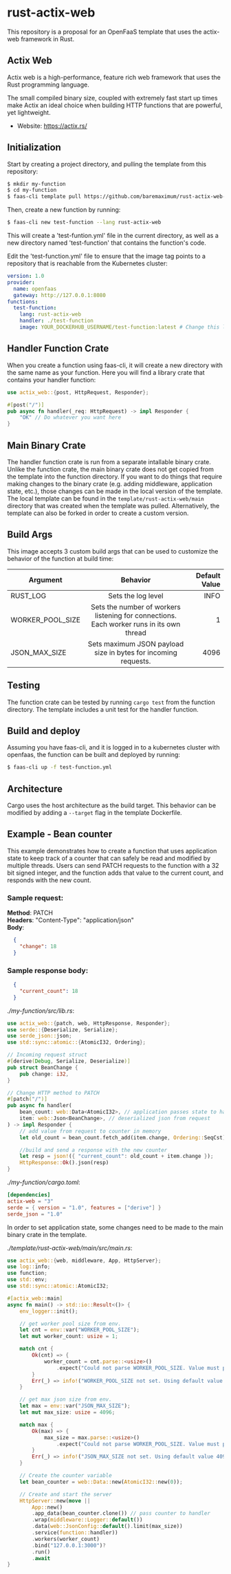 # rust-actix-web
This repository is a proposal for an OpenFaaS template that uses the actix-web framework in Rust.

## Actix Web

Actix web is a high-performance, feature rich web framework that uses the Rust programming language.

The small compiled binary size, coupled with extremely fast start up times make Actix an ideal choice when building HTTP functions that are powerful, yet lightweight.
- Website: https://actix.rs/

## Initialization
Start by creating a project directory, and pulling the template from this repository:
```sh
$ mkdir my-function
$ cd my-function
$ faas-cli template pull https://github.com/baremaximum/rust-actix-web-template#main
```

Then, create a new function by running:

```sh
$ faas-cli new test-function --lang rust-actix-web
```

This will create a 'test-funtion.yml' file in the current directory, as well as a new directory named 'test-function' that contains the function's code.

Edit the 'test-function.yml' file to ensure that the image tag points to a repository that is reachable from the Kubernetes cluster:

```yaml
version: 1.0
provider:
  name: openfaas
  gateway: http://127.0.0.1:8080
functions:
  test-function:
    lang: rust-actix-web
    handler: ./test-function
    image: YOUR_DOCKERHUB_USERNAME/test-function:latest # Change this line

```

## Handler Function Crate

When you create a function using faas-cli, it will create a new directory with the same name as your function. Here you will find a library crate that contains your handler function:

```rust
use actix_web::{post, HttpRequest, Responder};

#[post("/")]
pub async fn handler(_req: HttpRequest) -> impl Responder {
    "OK" // Do whatever you want here
}
```

## Main Binary Crate

The handler function crate is run from a separate intallable binary crate. Unlike the function crate, the main binary crate does not get copied from the template into the function directory. If you want to do things that require making changes to the binary crate (e.g. adding middleware, application state, etc.), those changes can be made in the local version of the template. The local template can be found in the `template/rust-actix-web/main` directory that was created when the template was pulled. Alternatively, the template can also be forked in order to create a custom version.

## Build Args

This image accepts 3 custom build args that can be used to customize the behavior of the function at build time:

| Argument       | Behavior           | Default Value |
| ------------- |:-------------:| -----:|
| RUST_LOG     | Sets the log level | INFO |
| WORKER_POOL_SIZE     | Sets the number of workers listening for connections. Each worker runs in its own thread     |   1 |
| JSON_MAX_SIZE | Sets maximum JSON payload size in bytes for incoming requests.      |    4096 |


## Testing

The function crate can be tested by running `cargo test` from the function directory. The template includes a unit test for the handler function.

## Build and deploy

Assuming you have faas-cli, and it is logged in to a kubernetes cluster with openfaas, the function can be built and deployed by running: 

```sh
$ faas-cli up -f test-function.yml
```

## Architecture
Cargo uses the host architecture as the build target. This behavior can be modified by adding a `--target` flag in the template Dockerfile. 

## Example - Bean counter

This example demonstrates how to create a function that uses application state to keep track of a counter that can safely be read and modified by multiple threads. Users can send PATCH requests to the function with a 32 bit signed integer, and the function adds that value to the current count, and responds with the new count.

### Sample request:
**Method**: PATCH <br>
**Headers**: "Content-Type": "application/json"<br>
**Body**:
```json
  {
    "change": 18
  }
```

### Sample response body:
```json
  {
    "current_count": 18
  }
```

<em>./my-function/src/lib.rs</em>:
```rust
use actix_web::{patch, web, HttpResponse, Responder};
use serde::{Deserialize, Serialize};
use serde_json::json;
use std::sync::atomic::{AtomicI32, Ordering};

// Incoming request struct
#[derive(Debug, Serialize, Deserialize)]
pub struct BeanChange {
    pub change: i32,
}

// Change HTTP method to PATCH
#[patch("/")]
pub async fn handler(
    bean_count: web::Data<AtomicI32>, // application passes state to handler
    item: web::Json<BeanChange>, // deserialized json from request
) -> impl Responder {
    // add value from request to counter in memory
    let old_count = bean_count.fetch_add(item.change, Ordering::SeqCst);

    //build and send a response with the new counter
    let resp = json!({ "current_count": old_count + item.change });
    HttpResponse::Ok().json(resp)
}

```

<em>./my-function/cargo.toml</em>:
```toml
[dependencies]
actix-web = "3"
serde = { version = "1.0", features = ["derive"] }
serde_json = "1.0"
```

In order to set application state, some changes need to be made to the main binary crate in the template.

<em>./template/rust-actix-web/main/src/main.rs</em>:
```rust
use actix_web::{web, middleware, App, HttpServer};
use log::info;
use function;
use std::env;
use std::sync::atomic::AtomicI32;

#[actix_web::main]
async fn main() -> std::io::Result<()> {
    env_logger::init();

    // get worker pool size from env.
    let cnt = env::var("WORKER_POOL_SIZE");
    let mut worker_count: usize = 1;

    match cnt {
        Ok(cnt) => { 
            worker_count = cnt.parse::<usize>()
                .expect("Could not parse WORKER_POOL_SIZE. Value must parse to valid usize") 
        }
        Err(_) => info!("WORKER_POOL_SIZE not set. Using default value 1.")
    }

    // get max json size from env.
    let max = env::var("JSON_MAX_SIZE");
    let mut max_size: usize = 4096;

    match max {
        Ok(max) => { 
            max_size = max.parse::<usize>()
                .expect("Could not parse WORKER_POOL_SIZE. Value must parse to valid usize") 
        }
        Err(_) => info!("JSON_MAX_SIZE not set. Using default value 4096.")
    }

    // Create the counter variable
    let bean_counter = web::Data::new(AtomicI32::new(0));

    // Create and start the server
    HttpServer::new(move || 
        App::new()
        .app_data(bean_counter.clone()) // pass counter to handler
        .wrap(middleware::Logger::default())
        .data(web::JsonConfig::default().limit(max_size))
        .service(function::handler))
        .workers(worker_count)
        .bind("127.0.0.1:3000")?
        .run()
        .await
}
```